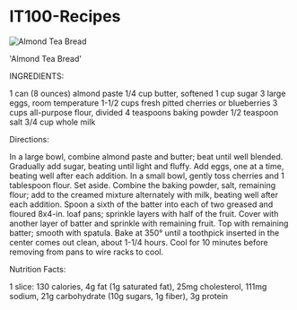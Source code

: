 # IT100-Recipes

![Almond Tea Bread](https://www.bing.com/images/search?view=detailV2&ccid=3FrWONXB&id=79C6A37F0EC310F686192D2D015397B9393BAD17&thid=OIP.3FrWONXBCkxpKmukT5BAcwHaHa&mediaurl=https://www.tasteofhome.com/wp-content/uploads/2018/01/Almond-Tea-Bread_exps7880_THCA2916394D04_19_3b_RMS.jpg&cdnurl=https://th.bing.com/th/id/R.dc5ad638d5c10a4c692a6ba44f904073?rik=F607ObmXUwEtLQ&pid=ImgRaw&r=0&exph=1200&expw=1200&q=almond+tea+bread&simid=608028878057903755&form=IRPRST&ck=BB705ABC3423BBEE246C09BEF8112466&selectedindex=0&adlt=strict&shtp=GetUrl&shid=ed19a9fd-8e84-455f-af70-81bb1858e26f&shtk=QWxtb25kIFRlYSBCcmVhZCBSZWNpcGUgfCBUYXN0ZSBvZiBIb21l&shdk=Rm91bmQgb24gQmluZyBmcm9tIHd3dy50YXN0ZW9maG9tZS5jb20%3D&shhk=ixVy%2FAD8yImarD2wtKmEM6uhtPWjUK9Bl16C8%2FNK0UM%3D&shth=OIP.3FrWONXBCkxpKmukT5BAcwHaHa)

'Almond Tea Bread'

INGREDIENTS:

1 can (8 ounces) almond paste 
1/4 cup butter, softened 
1 cup sugar 
3 large eggs, room temperature 
1-1/2 cups fresh pitted cherries or blueberries 
3 cups all-purpose flour, divided 
4 teaspoons baking powder 
1/2 teaspoon salt 
3/4 cup whole milk

Directions:

In a large bowl, combine almond paste and butter; beat until well blended. Gradually add sugar, beating until light and fluffy. Add eggs, one at a time, beating well after each addition. In a small bowl, gently toss cherries and 1 tablespoon flour. Set aside.
Combine the baking powder, salt, remaining flour; add to the creamed mixture alternately with milk, beating well after each addition.
Spoon a sixth of the batter into each of two greased and floured 8x4-in. loaf pans; sprinkle layers with half of the fruit. Cover with another layer of batter and sprinkle with remaining fruit. Top with remaining batter; smooth with spatula.
Bake at 350° until a toothpick inserted in the center comes out clean, about 1-1/4 hours. Cool for 10 minutes before removing from pans to wire racks to cool.

Nutrition Facts:

1 slice: 130 calories, 4g fat (1g saturated fat), 25mg cholesterol, 111mg sodium, 21g carbohydrate (10g sugars, 1g fiber), 3g protein
